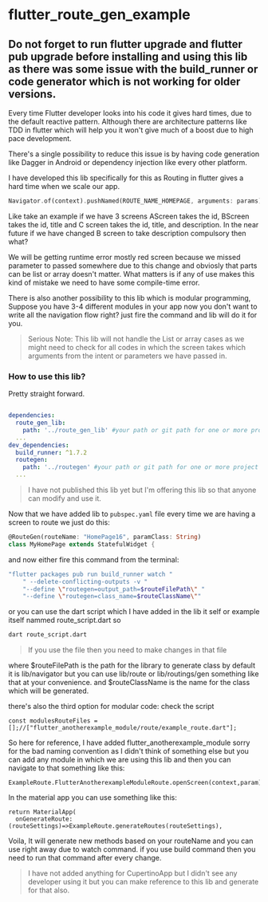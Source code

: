 # flutter_route_gen_example

## Do not forget to run flutter upgrade and flutter pub upgrade before installing and using this lib as there was some issue with the build_runner or code generator which is not working for older versions.

Every time Flutter developer looks into his code it gives hard times, due to the default reactive pattern. Although there are architecture patterns like TDD in flutter which will help you it won't give much of a boost due to high pace development.

There's a single possibility to reduce this issue is by having code generation like Dagger in Android or dependency injection like every other platform.

I have developed this lib specifically for this as Routing in flutter gives a hard time when we scale our app.
```Dart
Navigator.of(context).pushNamed(ROUTE_NAME_HOMEPAGE, arguments: params);
```
Like take an example if we have 3 screens 
AScreen takes the id, BScreen takes the id, title and C screen takes the id, title, and description. In the near future if we have changed B screen to take description compulsory then what?

We will be getting runtime error mostly red screen because we missed parameter to passed somewhere due to this change and obviosly that parts can be list or array doesn't matter. What matters is if any of use makes this kind of mistake we need to have some compile-time error.

There is also another possibility to this lib which is modular programming,
Suppose you have 3-4 different modules in your app now you don't want to write all the navigation flow right? just fire the command and lib will do it for you.

> Serious Note: This lib will not handle the List or array cases as we might need to check for all codes in which the screen takes which arguments from the intent or parameters we have passed in.

### How to use this lib?
Pretty straight forward.
```YAML

dependencies:
  route_gen_lib:
    path: '../route_gen_lib' #your path or git path for one or more project support
  ...
dev_dependencies:
  build_runner: ^1.7.2
  routegen:
    path: '../routegen' #your path or git path for one or more project support
  ...
```
> I have not published this lib yet but I'm offering this lib so that anyone can modify and use it.

Now that we have added lib to ```pubspec.yaml``` file every time we are having a screen to route we just do this:
```Dart
@RouteGen(routeName: "HomePage16", paramClass: String)
class MyHomePage extends StatefulWidget {
```

and now either fire this command from the terminal:
```bash
"flutter packages pub run build_runner watch "
    " --delete-conflicting-outputs -v "
    "--define \"routegen=output_path=$routeFilePath\" "
    "--define \"routegen=class_name=$routeClassName\""
```
or you can use the dart script which I have added in the lib it self or example itself nammed route_script.dart
so 
```bash
dart route_script.dart
```

> If you use the file then you need to make changes in that file

where $routeFilePath is the path for the library to generate class by default it is lib/navigator but you can use lib/route or lib/routings/gen something like that at your convenience.
and $routeClassName is the name for the class which will be generated.

there's also the third option for modular code:
check the script
```
const modulesRouteFiles = [];//["flutter_anotherexample_module/route/example_route.dart"];
```
So here for reference, I have added flutter_anotherexample_module sorry for the bad naming convention as I didn't think of something else but you can add any module in which we are using this lib and then you can navigate to that something like this:

```
ExampleRoute.FlutterAnotherexampleModuleRoute.openScreen(context,param);
```

In the material app you can use something like this:
```
return MaterialApp(
  onGenerateRoute: (routeSettings)=>ExampleRoute.generateRoutes(routeSettings),
```

Voila, It will generate new methods based on your routeName and you can use right away due to watch command. if you use build command then you need to run that command after every change.

> I have not added anything for CupertinoApp but I didn't see any developer using it but you can make reference to this lib and generate for that also.

 